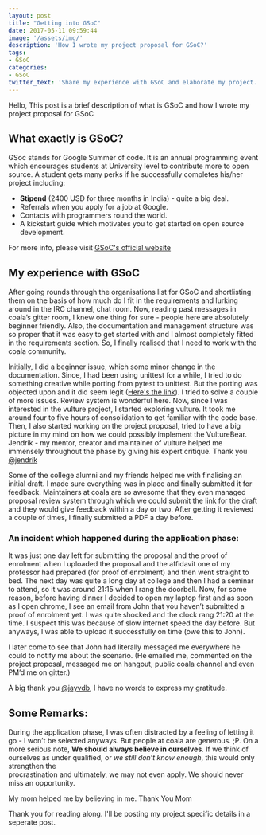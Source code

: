 ```yaml
---
layout: post
title: "Getting into GSoC"
date: 2017-05-11 09:59:44
image: '/assets/img/'
description: 'How I wrote my project proposal for GSoC?'
tags:
- GSoC
categories:
- GSoC
twitter_text: 'Share my experience with GSoC and elaborate my project.'
---
```



Hello, This post is a brief description of what is GSoC and how I wrote my project proposal for GSoC

## What exactly is GSoC?

GSoc stands for Google Summer of code. It is an annual programming event which encourages students at University
level to contribute more to open source. A student gets many perks if he successfully completes his/her project
including:
* **Stipend** (2400 USD for three months in India) - quite a big deal.
* Referrals when you apply for a job at Google.
* Contacts with programmers round the world.
* A kickstart guide which motivates you to get started on open source development.

For more info, please visit [GSoC's official website](https://summerofcode.withgoogle.com/about/)

## My experience with GSoC

After going rounds through the organisations list for GSoC and shortlisting them on the basis of how much do I fit in 
the requirements and lurking around in the IRC channel, chat room. Now, reading past messages in  coala’s gitter room,
I knew one thing for  sure - people here are  absolutely beginner  friendly. Also, the  documentation  and  management
structure was so proper that it  was easy to get  started with and I  almost completely  fitted  in  the  requirements
section. So, I finally realised that I need to work with the coala community.

Initially, I did a beginner issue, which some minor change in the documentation. Since, I had been using unittest for 
a while, I tried to do something creative while porting  from pytest to unittest.  But the porting  was objected upon 
and it did seem  legit ([Here's the link](https://github.com/coala/coala/pull/3894)). I tried to solve a couple of more issues.  Review system is  wonderful here.
Now, since I was interested in the vulture project, I started exploring vulture. It took me around four to five hours 
of consolidation to get  familiar with the code base. Then, I also started working on the project  proposal, tried to
have a big picture in my mind on how we could possibly implement the VultureBear. Jendrik - my mentor, creator and 
maintainer of vulture helped me immensely throughout the phase by giving his expert critique. Thank you [@jendrik](https://github.com/jendrikseipp)

Some of the college alumni and my friends helped me with finalising an initial draft. I made sure everything was in 
place and finally submitted it for feedback. Maintainers at coala are so awesome that they even managed proposal 
review system through which we could submit the link for the draft and they would give feedback within a day or two. 
After getting it reviewed a couple of times, I finally submitted a PDF a day before.

### An incident which happened during the application phase:
It was just one day left for submitting the proposal and the proof of enrolment when I uploaded the proposal and the 
affidavit one of my professor had prepared (for proof of enrolment) and then went straight to bed. The next day was 
quite a long day at college and then I had a seminar to attend, so it was around 21:15 when I rang the doorbell. Now, 
for some reason, before having dinner I decided to open my laptop first and as soon as I open chrome, I see an email 
from John that you haven’t submitted a proof of enrolment yet. I was quite shocked and the clock rang 21:20 at the 
time. I suspect this was because of slow internet speed the day before. But anyways, I was able to upload it 
successfully on time (owe this to John).

I later come to see that John had literally messaged me everywhere he could to notify me about the scenario. (He 
emailed me, commented on the project proposal, messaged me on hangout, public coala channel and even PM’d me on 
gitter.)

A big thank you [@jayvdb](https://github.com/jayvdb), I have no words to express my gratitude.


## Some Remarks:

During the application phase, I was often distracted by a feeling of letting it go - I won’t be selected anyways. But 
people at coala are generous. ;P. On a more serious note, **We should always believe in ourselves**. If we 
think of ourselves as under qualified, or *we still don’t know enough*, this would only strengthen the  
procrastination and ultimately, we may not even apply. We should never miss an opportunity.

My mom helped me by believing in me. Thank You Mom


Thank you for reading along. I'll be posting my project specific details in a seperate post.
